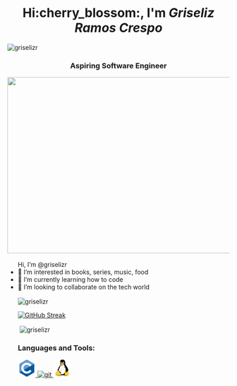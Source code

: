 <h1 align="center">Hi:cherry_blossom:, I'm <i>Griseliz Ramos Crespo</i></h1>
<p align="left"> <img src="https://komarev.com/ghpvc/?username=griselizr&label=Profile%20views&color=0e75b6&style=flat" alt="griselizr" /> </p>
<h3 align="center"> Aspiring Software Engineer</h3>
<div id="header" align="center">
  <img src="https://media.giphy.com/media/CQl0tM5gYyqQg/giphy.gif" height="400" width="4000"/>
</div>

<ul>
 Hi, I’m @griselizr
<li>👀 I’m interested in books, series, music, food </li>
<li>🌱 I’m currently learning how to code</li>
<li> 💞️ I’m looking to collaborate on the tech world</li>


<p><img align="center" src="https://github-readme-stats.vercel.app/api/top-langs?username=griselizr&show_icons=true&locale=en&layout=compact" alt="griselizr" /></p>

[![GitHub Streak](http://github-readme-streak-stats.herokuapp.com?user=griselizr&theme=tokyonight&hide_border=true&date_format=M%20j%5B%2C%20Y%5D)](https://git.io/streak-stats) 

<p>&nbsp;<img align="center" src="https://github-readme-stats.vercel.app/api?username=griselizr&show_icons=true&hide=contribs,prs&cache_seconds=86400&theme=cobalt" alt="griselizr" /></p>
<h3 align="left">Languages and Tools:</h3>
  
<p align="left"> <a href="https://www.cprogramming.com/" target="_blank" rel="noreferrer"> <img src="https://raw.githubusercontent.com/devicons/devicon/master/icons/c/c-original.svg" alt="c" width="40" height="40"/> </a> <a href="https://git-scm.com/" target="_blank" rel="noreferrer"> <img src="https://www.vectorlogo.zone/logos/git-scm/git-scm-icon.svg" alt="git" width="40" height="40"/> </a> <a href="https://www.linux.org/" target="_blank" rel="noreferrer"> <img src="https://raw.githubusercontent.com/devicons/devicon/master/icons/linux/linux-original.svg" alt="linux" width="40" height="40"/> </a> </p>

